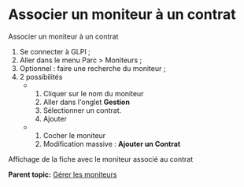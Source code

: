 Associer un moniteur à un contrat
=================================

Associer un moniteur à un contrat

1.  Se connecter à GLPI ;
2.  Aller dans le menu Parc \> Moniteurs ;
3.  Optionnel : faire une recherche du moniteur ;
4.  2 possibilités
    -   1.  Cliquer sur le nom du moniteur
        2.  Aller dans l'onglet **Gestion**
        3.  Sélectionner un contrat.
        4.  Ajouter

    -   1.  Cocher le moniteur
        2.  Modification massive : **Ajouter un Contrat**

Affichage de la fiche avec le moniteur associé au contrat

**Parent topic:** [Gérer les
moniteurs](../glpi/inventory_monitor.html "Les moniteurs se gèrent depuis le menu Parc > Moniteurs")
